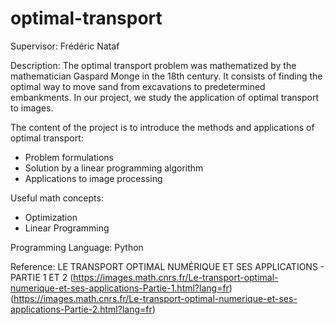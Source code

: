 # optimal-transport

Supervisor: Frédéric Nataf

Description: The optimal transport problem was mathematized by the mathematician Gaspard Monge in the 18th century. It consists of finding the optimal way to move sand from excavations to predetermined embankments. In our project, we study the application of optimal transport to images.

The content of the project is to introduce the methods and applications of optimal transport:
- Problem formulations
- Solution by a linear programming algorithm
- Applications to image processing

Useful math concepts:
- Optimization
- Linear Programming

Programming Language: Python

Reference: LE TRANSPORT OPTIMAL NUMÉRIQUE ET SES APPLICATIONS - PARTIE 1 ET 2
           (https://images.math.cnrs.fr/Le-transport-optimal-numerique-et-ses-applications-Partie-1.html?lang=fr)
           (https://images.math.cnrs.fr/Le-transport-optimal-numerique-et-ses-applications-Partie-2.html?lang=fr)
